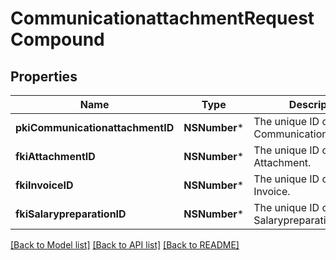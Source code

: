# CommunicationattachmentRequestCompound

## Properties
Name | Type | Description | Notes
------------ | ------------- | ------------- | -------------
**pkiCommunicationattachmentID** | **NSNumber*** | The unique ID of the Communicationattachment | [optional] 
**fkiAttachmentID** | **NSNumber*** | The unique ID of the Attachment. | [optional] 
**fkiInvoiceID** | **NSNumber*** | The unique ID of the Invoice. | [optional] 
**fkiSalarypreparationID** | **NSNumber*** | The unique ID of the Salarypreparation. | [optional] 

[[Back to Model list]](../README.md#documentation-for-models) [[Back to API list]](../README.md#documentation-for-api-endpoints) [[Back to README]](../README.md)


